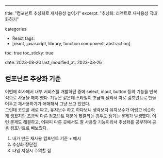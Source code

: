 ---
title: "컴포넌트 추상화로 재사용성 높이기"
excerpt: "추상화: 리액트로 재사용성 극대화하기"

categories:
  - React
tags:
  - [react, javascript, library, function component, abstraction]

toc: true
toc_sticky: true
 
date: 2023-08-20
last_modified_at: 2023-08-26


## 컴포넌트 추상화 기준
이번에 회사에서 내부 서비스를 개발하던 중에 select, input, button 등의 기능을 반복적으로 사용을 해야 했다. 기능은 같은데 스타일이 조금씩 달라서 따로 컴포넌트로 만들어두고 재사용하기가 애매해서 그냥 쓰고 있었다.     
그런데 코드를 새로 짜고, 유지보수 하고 하다보니 생각보다 유지보수가 어렵고 비슷하게 생겼지만 조금씩 다른 컴포넌트 때문에 헷갈리는 경우도 생기는 문제가 발생했다. 이런 문제도 해결하고, 어짜피 다른 곳에서도 잘 사용할 기능이라서 추상화를 공부하며 공용 컴포넌트로 빼보았다.

1. 내가 만든 재사용 컴포넌트 기준 + 예시
2. 추상화 장단점
3. 타입 지정시 주의할 점